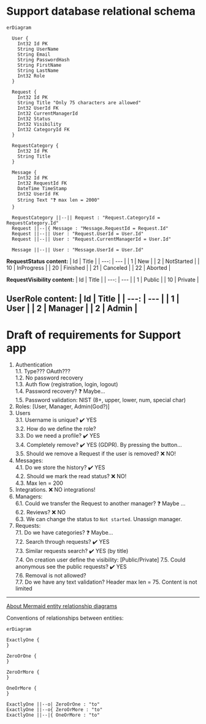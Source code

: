 # Support database relational schema

```mermaid
erDiagram
  
  User {
    Int32 Id PK
    String UserName    
    String Email
    String PasswordHash
    String FirstName
    String LastName
    Int32 Role
  }

  Request {
    Int32 Id PK
    String Title "Only 75 characters are allowed"
    Int32 UserId FK
    Int32 CurrentManagerId
    Int32 Status
    Int32 Visibility
    Int32 CategoryId FK
  }
  
  RequestCategory {
    Int32 Id PK
    String Title
  }
  
  Message {
    Int32 Id PK
    Int32 RequestId FK
    DateTime TimeStamp
    Int32 UserId FK
    String Text "❓ max len = 2000"
  }
  
  RequestCategory ||--|| Request : "Request.CategoryId = RequestCategory.Id"
  Request ||--|{ Message : "Message.RequestId = Request.Id"
  Request ||--|| User : "Request.UserId = User.Id"
  Request ||--|| User : "Request.CurrentManagerId = User.Id"
  
  Message ||--|| User : "Message.UserId = User.Id"
```


**RequestStatus content:**
| Id | Title |
| ---: | --- |
| 1 | New |
| 2 | NotStarted |
| 10 | InProgress |
| 20 | Finished |
| 21 | Canceled |
| 22 | Aborted |

**RequestVisibility content:**
| Id | Title |
| ---: | --- |
| 1 | Public |
| 10 | Private |

**UserRole content:**
| Id | Title |
| ---: | --- |
| 1 | User |
| 2 | Manager |
| 2 | Admin |
---



# Draft of requirements for Support app

1. Authentication    
  1.1. Type??? OAuth???  
  1.2. No password recovery  
  1.3. Auth flow (registration, login, logout)  
  1.4. Password recovery? :question: Maybe...  
  1.5. Password validation: NIST (8+, upper, lower, num, special char)    
2. Roles: [User, Manager, Admin(God?)]  
3. Users  
  3.1. Username is unique? :heavy_check_mark: YES  
  3.2. How do we define the role?  
  3.3. Do we need a profile? :heavy_check_mark: YES  
  3.4. Completely remove? :heavy_check_mark: YES (GDPR). By pressing the button...  
  3.5. Should we remove a Request if the user is removed? :x: NO!  
4. Messages:  
  4.1. Do we store the history? :heavy_check_mark: YES  
  4.2. Should we mark the read status? :x: NO!  
  4.3. Max len = 200
5. Integrations. :x: NO integrations!  
6. Managers:  
  6.1. Could we transfer the Request to another manager? :question: Maybe ...  
  6.2. Reviews? :x: NO  
  6.3. We can change the status to `Not started`. Unassign manager.  
7. Requests:  
  7.1. Do we have categories? :question: Maybe...  
  7.2. Search through requests? :heavy_check_mark: YES  
  7.3. Similar requests search? :heavy_check_mark: YES (by title)  
  7.4. On creation user define the visibility: [Public/Private]
  7.5. Could anonymous see the public requests? :heavy_check_mark: YES  
  7.6. Removal is not allowed?  
  7.7. Do we have any text validation? Header max len = 75. Content is not limited

---

[About Mermaid entity relationship diagrams](https://mermaid.js.org/syntax/entityRelationshipDiagram.html)

Conventions of relationships between entities:

```mermaid
erDiagram

ExactlyOne {  
}

ZeroOrOne {  
}

ZeroOrMore {
}

OneOrMore {
}

ExactlyOne ||--o| ZeroOrOne : "to"
ExactlyOne ||--o{ ZeroOrMore : "to"
ExactlyOne ||--|{ OneOrMore : "to"
  
```
